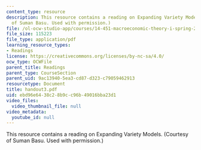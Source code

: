 ```yaml
---
content_type: resource
description: This resource contains a reading on Expanding Variety Models. (Courtesy
  of Suman Basu. Used with permission.)
file: /ol-ocw-studio-app/courses/14-451-macroeconomic-theory-i-spring-2007/ebd96e6438c28b9cc96b49016bba23d1_handout3.pdf
file_size: 115223
file_type: application/pdf
learning_resource_types:
- Readings
license: https://creativecommons.org/licenses/by-nc-sa/4.0/
ocw_type: OCWFile
parent_title: Readings
parent_type: CourseSection
parent_uid: 9ac13940-5ea3-cd87-d323-c79059462913
resourcetype: Document
title: handout3.pdf
uid: ebd96e64-38c2-8b9c-c96b-49016bba23d1
video_files:
  video_thumbnail_file: null
video_metadata:
  youtube_id: null
---
```

This resource contains a reading on Expanding Variety Models. (Courtesy of Suman Basu. Used with permission.)